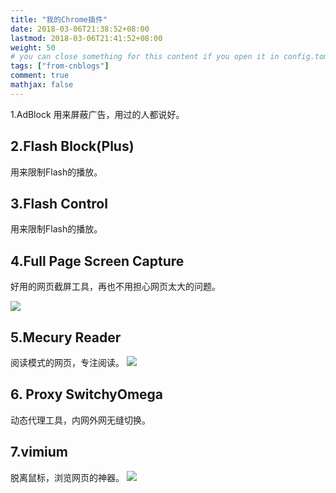 ```yaml
---
title: "我的Chrome插件"
date: 2018-03-06T21:38:52+08:00
lastmod: 2018-03-06T21:41:52+08:00
weight: 50
# you can close something for this content if you open it in config.toml.
tags: ["from-cnblogs"]
comment: true
mathjax: false
---
```


1.AdBlock
用来屏蔽广告，用过的人都说好。

## 2.Flash Block(Plus)
用来限制Flash的播放。

## 3.Flash Control
用来限制Flash的播放。

## 4.Full Page Screen Capture
好用的网页截屏工具，再也不用担心网页太大的问题。

![](https://images2018.cnblogs.com/blog/551396/201803/551396-20180306212939857-515064528.png)


## 5.Mecury Reader
阅读模式的网页，专注阅读。
![](https://images2018.cnblogs.com/blog/551396/201803/551396-20180306212956057-164256483.png)



## 6. Proxy SwitchyOmega
动态代理工具，内网外网无缝切换。

## 7.vimium
脱离鼠标，浏览网页的神器。
![](https://images2018.cnblogs.com/blog/551396/201803/551396-20180306213008453-534222656.gif)
